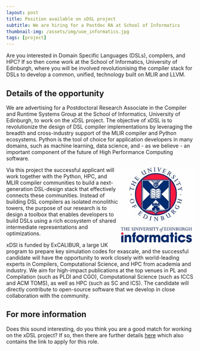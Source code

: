 ```yaml
---
layout: post
title: Position available on xDSL project
subtitle: We are hiring for a Postdoc RA at School of Informatics
thumbnail-img: /assets/img/uoe_informatics.jpg
tags: [project]
---
```


Are you interested in Domain Specific Languages (DSLs), compilers, and HPC? If so then come work at the School of Informatics, University of Edinburgh, where you will be involved revolutionising the compiler stack for DSLs to develop a common, unified, technology built on MLIR and LLVM.

## Details of the opportunity

We are advertising for a Postdoctoral Research Associate in the Compiler and Runtime Systems Group at the School of Informatics, University of Edinburgh, to work on the xDSL project. The objective of xDSL is to revolutionize the design of DSL compiler implementations by leveraging the breadth and cross-industry support of the MLIR compiler and Python ecosystems. Python is the tool of choice for application developers in many domains, such as machine learning, data science, and - as we believe - an important component of the future of High Performance Computing software. 

<img src="/assets/img/uoe_informatics.jpg" width="200" align=right>

Via this project the successful applicant will work together with the Python, HPC, and MLIR compiler communities to build a next-generation DSL-design stack that effectively connects these communities. Instead of building DSL compilers as isolated monolithic towers, the purpose of our research is to design a toolbox that enables developers to build DSLs using a rich ecosystem of shared intermediate representations and optimizations.

xDSl is funded by ExCALIBUR, a large UK program to prepare key simulation codes for exascale, and the successful candidate will have the opportunity to work closely with world-leading experts in Compilers, Computational Science, and HPC from academia and industry. We aim for high-impact publications at the top venues in PL and Compilation (such as PLDI and CGO), Computational Science (such as ICCS and ACM TOMS), as well as HPC (such as SC and ICS). The candidate will directly contribute to open-source software that we develop in close collaboration with the community.

## For more information

Does this sound interesting, do you think you are a good match for working on the xDSL project? If so, then there are further details [here](https://elxw.fa.em3.oraclecloud.com/hcmUI/CandidateExperience/en/sites/CX_1001/job/2586/) which also contains the link to apply for this role.
